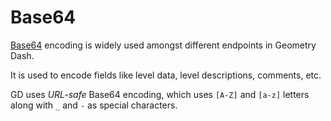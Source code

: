 # Base64

[Base64][Base64] encoding is widely used amongst different endpoints in Geometry Dash.

It is used to encode fields like level data, level descriptions, comments, etc.

GD uses *URL-safe* Base64 encoding, which uses `[A-Z]` and `[a-z]` letters
along with `_` and `-` as special characters.

[Base64]: https://en.wikipedia.org/wiki/Base64